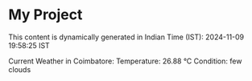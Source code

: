 # My Project

This content is dynamically generated in Indian Time (IST): 2024-11-09 19:58:25 IST


Current Weather in Coimbatore:
Temperature: 26.88 °C
Condition: few clouds
